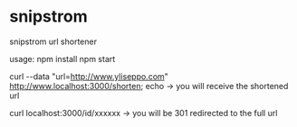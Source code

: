 # snipstrom
snipstrom
url shortener

usage:
npm install
npm start

curl --data "url=http://www.yliseppo.com" http://www.localhost:3000/shorten; echo
-> you will receive the shortened url

curl localhost:3000/id/xxxxxx
-> you will be 301 redirected to the full url


